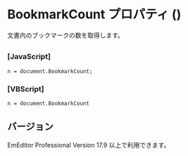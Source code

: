 # BookmarkCount プロパティ ()

文書内のブックマークの数を取得します。

## 

### \[JavaScript\]

```
n = document.BookmarkCount;
```

### \[VBScript\]

```
n = document.BookmarkCount
```

## バージョン

EmEditor Professional Version 17.9 以上で利用できます。
